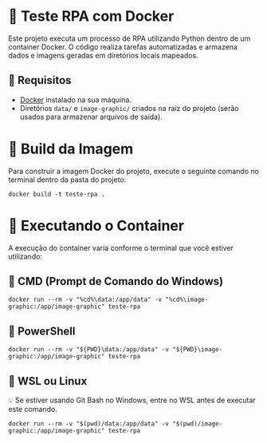 # 🐍 Teste RPA com Docker

Este projeto executa um processo de RPA utilizando Python dentro de um container Docker. O código realiza tarefas automatizadas e armazena dados e imagens geradas em diretórios locais mapeados.

## 🐳 Requisitos

- [Docker](https://www.docker.com/) instalado na sua máquina.
- Diretórios `data/` e `image-graphic/` criados na raiz do projeto (serão usados para armazenar arquivos de saída).

# 🚧 Build da Imagem

Para construir a imagem Docker do projeto, execute o seguinte comando no terminal dentro da pasta do projeto:

```
docker build -t teste-rpa .
```
# 🚀 Executando o Container
A execução do container varia conforme o terminal que você estiver utilizando:

## 🔹 CMD (Prompt de Comando do Windows)
```
docker run --rm -v "%cd%\data:/app/data" -v "%cd%\image-graphic:/app/image-graphic" teste-rpa
```
## 🔹 PowerShell
```
docker run --rm -v "${PWD}\data:/app/data" -v "${PWD}\image-graphic:/app/image-graphic" teste-rpa
```
## 🔹 WSL ou Linux
💡 Se estiver usando Git Bash no Windows, entre no WSL antes de executar este comando.
```
docker run --rm -v "$(pwd)/data:/app/data" -v "$(pwd)/image-graphic:/app/image-graphic" teste-rpa
```
